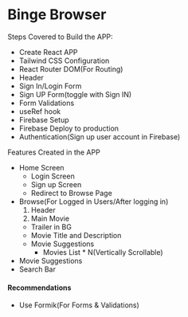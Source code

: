 # Binge Browser 

Steps Covered to Build the APP:
- Create React APP
- Tailwind CSS Configuration
- React Router DOM(For Routing)
- Header
- Sign In/Login Form
- Sign UP Form(toggle with Sign IN)
- Form Validations
- useRef hook
- Firebase Setup
- Firebase Deploy to production
- Authentication(Sign up user account in Firebase)

Features Created in the APP
- Home Screen
  - Login Screen
  - Sign up Screen
  - Redirect to Browse Page
- Browse(For Logged in Users/After logging in)
  1. Header
  2. Main Movie
    - Trailer in BG
    - Movie Title and Description
    - Movie Suggestions
        - Movies List * N(Vertically Scrollable)
- Movie Suggestions
- Search Bar


#### Recommendations
- Use Formik(For Forms & Validations)
